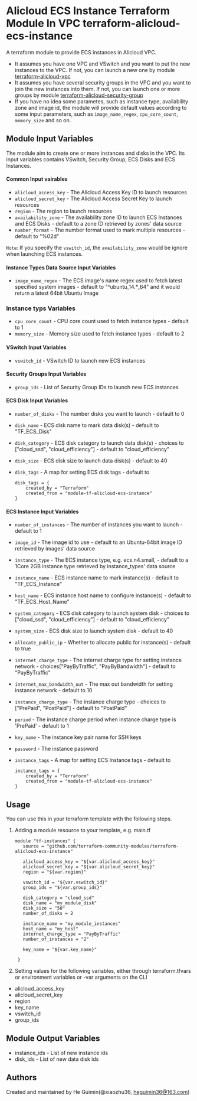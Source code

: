 Alicloud ECS Instance Terraform Module In VPC
terraform-alicloud-ecs-instance
=====================================================================

A terraform module to provide ECS instances in Alicloud VPC.

- It assumes you have one VPC and VSwitch and you want to put the new instances to the VPC. If not, you can launch a new one by module [terraform-alicloud-vpc](https://github.com/alibaba/terraform-alicloud-vpc)
- It assumes you have several security groups in the VPC and you want to join the new instances into them. If not, you can launch one or more groups by module [terraform-alicloud-security-group](https://github.com/alibaba/terraform-alicloud-security-group)
- If you have no idea some parametes, such as instance type, availability zone and image id,
  the module will provide default values according to some input parameters, such as `image_name_regex`, `cpu_core_count`, `memory_size` and so on.


Module Input Variables
----------------------

The module aim to create one or more instances and disks in the VPC. Its input variables contains VSwitch, Security Group, ECS Disks and ECS Instances.

#### Common Input vairables

- `alicloud_access_key` - The Alicloud Access Key ID to launch resources
- `alicloud_secret_key` - The Alicloud Access Secret Key to launch resources
- `region` - The region to launch resources
- `availability_zone` - The availability zone ID to launch ECS Instances and ECS Disks - default to a zone ID retrieved by zones' data source
- `number_format` - The number format used to mark multiple resources - default to "%02d"

`Note`: If you specify the `vswitch_id`, the `availability_zone` would be ignore when launching ECS instances.
#### Instance Types Data Source Input Variables

- `image_name_regex` - The ECS image's name regex used to fetch latest specified system images - default to "^ubuntu_14.*_64" and it would return a latest 64bit Ubuntu Image

### Instance typs Variables

- `cpu_core_count` - CPU core count used to fetch instance types - default to 1
- `memory_size` - Memory size used to fetch instance types - default to 2

#### VSwitch Input Variables

- `vswitch_id` - VSwitch ID to launch new ECS instances

#### Security Groups Input Variables

- `group_ids` - List of Security Group IDs to launch new ECS instances

#### ECS Disk Input Variables

- `number_of_disks` - The number disks you want to launch - default to 0
- `disk_name` - ECS disk name to mark data disk(s) - default to "TF_ECS_Disk"
- `disk_category` - ECS disk category to launch data disk(s) - choices to ["cloud_ssd", "cloud_efficiency"] - default to "cloud_efficiency"
- `disk_size` - ECS disk size to launch data disk(s) - default to 40
- `disk_tags` - A map for setting ECS disk tags - default to

      disk_tags = {
          created_by = "Terraform"
          created_from = "module-tf-alicloud-ecs-instance"
      }

#### ECS Instance Input Variables

- `number_of_instances` - The number of instances you want to launch - default to 1
- `image_id` - The image id to use - default to an Ubuntu-64bit image ID retrieved by images' data source
- `instance_type` - The ECS instance type, e.g. ecs.n4.small, - default to a 1Core 2GB instance type retrieved by instance_types' data source
- `instance_name` - ECS instance name to mark instance(s) - default to "TF_ECS_Instance"
- `host_name` - ECS instance host name to configure instance(s) - default to "TF_ECS_Host_Name"
- `system_category` - ECS disk category to launch system disk - choices to ["cloud_ssd", "cloud_efficiency"] - default to "cloud_efficiency"
- `system_size` - ECS disk size to launch system disk - default to 40
- `allocate_public_ip` - Whether to allocate public for instance(s) - default to true
- `internet_charge_type` - The internet charge type for setting instance network - choices["PayByTraffic", "PayByBandwidth"] - default to "PayByTraffic"
- `internet_max_bandwidth_out` - The max out bandwidth for setting instance network - default to 10
- `instance_charge_type` - The instance charge type - choices to ["PrePaid", "PostPaid"] - default to "PostPaid"
- `period` - The instance charge period when instance charge type is 'PrePaid' - default to 1
- `key_name` - The instance key pair name for SSH keys
- `password` - The instance password
- `instance_tags` - A map for setting ECS Instance tags - default to

      instance_tags = {
          created_by = "Terraform"
          created_from = "module-tf-alicloud-ecs-instance"
      }


Usage
-----
You can use this in your terraform template with the following steps.

1. Adding a module resource to your template, e.g. main.tf

       module "tf-instances" {
          source = "github.com/terraform-community-modules/terraform-alicloud-ecs-instance"

          alicloud_access_key = "${var.alicloud_access_key}"
          alicloud_secret_key = "${var.alicloud_secret_key}"
          region = "${var.region}"

          vswitch_id = "${var.vswitch_id}"
          group_ids = "${var.group_ids}"

          disk_category = "cloud_ssd"
          disk_name = "my_module_disk"
          disk_size = "50"
          number_of_disks = 2

          instance_name = "my_module_instances"
          host_name = "my_host"
          internet_charge_type = "PayByTraffic"
          number_of_instances = "2"

          key_name = "${var.key_name}"

        }

2. Setting values for the following variables, either through terraform.tfvars or environment variables or -var arguments on the CLI

- alicloud_access_key
- alicloud_secret_key
- region
- key_name
- vswitch_id
- group_ids

Module Output Variables
-----------------------

- instance_ids - List of new instance ids
- disk_ids - List of new data disk ids

Authors
-------
Created and maintained by He Guimin(@xiaozhu36, heguimin36@163.com)